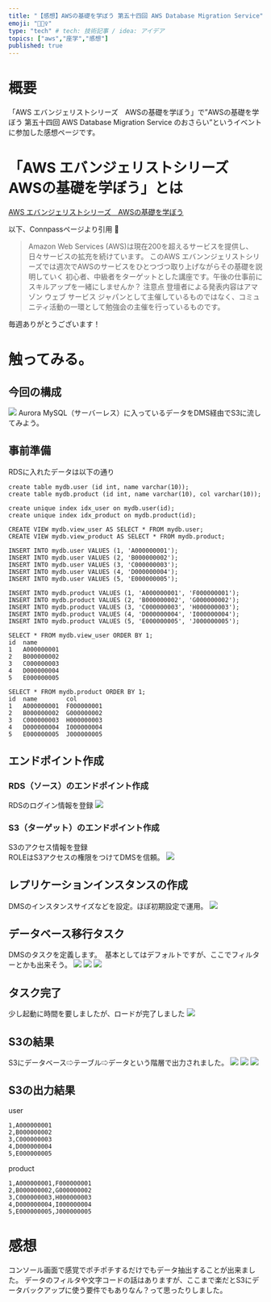 ```yaml
---
title: "【感想】AWSの基礎を学ぼう 第五十四回 AWS Database Migration Service"
emoji: "🚴🏻‍♀️"
type: "tech" # tech: 技術記事 / idea: アイデア
topics: ["aws","座学","感想"]
published: true
---
```

# 概要
「AWS エバンジェリストシリーズ　AWSの基礎を学ぼう」で”AWSの基礎を学ぼう 第五十四回 AWS Database Migration Service のおさらい”というイベントに参加した感想ページです。

# 「AWS エバンジェリストシリーズ　AWSの基礎を学ぼう」とは
[AWS エバンジェリストシリーズ　AWSの基礎を学ぼう](https://awsbasics.connpass.com)

以下、Connpassページより引用

>  Amazon Web Services (AWS)は現在200を超えるサービスを提供し、日々サービスの拡充を続けています。
> このAWS エバンンジェリストシリーズでは週次でAWSのサービスをひとつづつ取り上げながらその基礎を説明していく 初心者、中級者をターゲットとした講座です。午後の仕事前にスキルアップを一緒にしませんか？
> 注意点 登壇者による発表内容はアマゾン ウェブ サービス ジャパンとして主催しているものではなく、コミュニティ活動の一環として勉強会の主催を行っているものです。

毎週ありがとうございます！

# 触ってみる。
## 今回の構成
![](https://storage.googleapis.com/zenn-user-upload/91358bb7c2ef641b7855a1d2.png)
Aurora MySQL（サーバーレス）に入っているデータをDMS経由でS3に流してみよう。

## 事前準備
RDSに入れたデータは以下の通り
```
create table mydb.user (id int, name varchar(10));
create table mydb.product (id int, name varchar(10), col varchar(10));

create unique index idx_user on mydb.user(id);
create unique index idx_product on mydb.product(id);

CREATE VIEW mydb.view_user AS SELECT * FROM mydb.user;
CREATE VIEW mydb.view_product AS SELECT * FROM mydb.product;

INSERT INTO mydb.user VALUES (1, 'A000000001');
INSERT INTO mydb.user VALUES (2, 'B000000002');
INSERT INTO mydb.user VALUES (3, 'C000000003');
INSERT INTO mydb.user VALUES (4, 'D000000004');
INSERT INTO mydb.user VALUES (5, 'E000000005');

INSERT INTO mydb.product VALUES (1, 'A000000001', 'F000000001');
INSERT INTO mydb.product VALUES (2, 'B000000002', 'G000000002');
INSERT INTO mydb.product VALUES (3, 'C000000003', 'H000000003');
INSERT INTO mydb.product VALUES (4, 'D000000004', 'I000000004');
INSERT INTO mydb.product VALUES (5, 'E000000005', 'J000000005');

SELECT * FROM mydb.view_user ORDER BY 1;
id  name
1   A000000001
2   B000000002
3   C000000003
4   D000000004
5   E000000005

SELECT * FROM mydb.product ORDER BY 1;
id  name        col
1   A000000001  F000000001
2   B000000002  G000000002
3   C000000003  H000000003
4   D000000004  I000000004
5   E000000005  J000000005
```
## エンドポイント作成
### RDS（ソース）のエンドポイント作成
RDSのログイン情報を登録
![](https://storage.googleapis.com/zenn-user-upload/aa36c4706619db04fb3be058.png)

### S3（ターゲット）のエンドポイント作成
S3のアクセス情報を登録  
ROLEはS3アクセスの権限をつけてDMSを信頼。
![](https://storage.googleapis.com/zenn-user-upload/98fd095b111a48e67a8af27f.png)

## レプリケーションインスタンスの作成
DMSのインスタンスサイズなどを設定。ほぼ初期設定で運用。
![](https://storage.googleapis.com/zenn-user-upload/1f700e50b096777de9e2efb4.png)

## データベース移行タスク
DMSのタスクを定義します。　基本としてはデフォルトですが、ここでフィルターとかも出来そう。
![](https://storage.googleapis.com/zenn-user-upload/4d63c3f02571ba4932f6aed9.png)
![](https://storage.googleapis.com/zenn-user-upload/7d743e3a55522057d04ed6d3.png)
![](https://storage.googleapis.com/zenn-user-upload/5751f30e4fea052f423e3fa0.png)

## タスク完了
少し起動に時間を要しましたが、ロードが完了しました
![](https://storage.googleapis.com/zenn-user-upload/4ad0fd43adafb64b8edf26bb.png)

## S3の結果
S3にデータベース⇨テーブル⇨データという階層で出力されました。
![](https://storage.googleapis.com/zenn-user-upload/b80637368d189892d4ddb0c0.png)
![](https://storage.googleapis.com/zenn-user-upload/4e5c1ee14f5683ac23b05a00.png)
![](https://storage.googleapis.com/zenn-user-upload/998fb3e6e7e104f6a29a2541.png)

## S3の出力結果
user
```
1,A000000001
2,B000000002
3,C000000003
4,D000000004
5,E000000005
```

product
```
1,A000000001,F000000001
2,B000000002,G000000002
3,C000000003,H000000003
4,D000000004,I000000004
5,E000000005,J000000005
```


# 感想
コンソール画面で感覚でポチポチするだけでもデータ抽出することが出来ました。
データのフィルタや文字コードの話はありますが、ここまで楽だとS3にデータバックアップに使う要件でもありなん？って思ったりしました。
